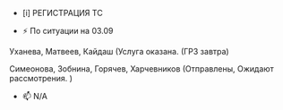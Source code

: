 -  [i] РЕГИСТРАЦИЯ ТС

- ⚡ По ситуации на 03.09
 
 Уханева, Матвеев, Кайдаш (Услуга оказана. (ГРЗ завтра)
 
 Симеонова, Зобнина, Горячев, Харчевников (Отправлены, Ожидают рассмотрения. )

   
   
- 📫 N/A



<!---
Yusovs/Yusovs is a ✨ special ✨ repository because its `README.md` (this file) appears on your GitHub profile.
You can click the Preview link to take a look at your changes.
--->
